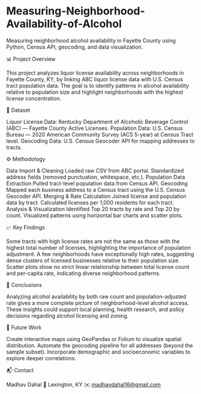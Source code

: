 # Measuring-Neighborhood-Availability-of-Alcohol
Measuring neighborhood alcohol availability in Fayette County using Python, Census API, geocoding, and data visualization.

📊 Project Overview

This project analyzes liquor license availability across neighborhoods in Fayette County, KY, by linking ABC liquor license data with U.S. Census tract population data. The goal is to identify patterns in alcohol availability relative to population size and highlight neighborhoods with the highest license concentration.

📂 Dataset

Liquor License Data: Kentucky Department of Alcoholic Beverage Control (ABC) — Fayette County Active Licenses.
Population Data: U.S. Census Bureau — 2020 American Community Survey (ACS 5-year) at Census Tract level.
Geocoding Data: U.S. Census Geocoder API for mapping addresses to tracts.

⚙️ Methodology

Data Import & Cleaning
Loaded raw CSV from ABC portal.
Standardized address fields (removed punctuation, whitespace, etc.).
Population Data Extraction
Pulled tract-level population data from Census API.
Geocoding
Mapped each business address to a Census tract using the U.S. Census Geocoder API.
Merging & Rate Calculation
Joined license and population data by tract.
Calculated licenses per 1,000 residents for each tract.
Analysis & Visualization
Identified Top 20 tracts by rate and Top 20 by count.
Visualized patterns using horizontal bar charts and scatter plots.

📈 Key Findings

Some tracts with high license rates are not the same as those with the highest total number of licenses, highlighting the importance of population adjustment.
A few neighborhoods have exceptionally high rates, suggesting dense clusters of licensed businesses relative to their population size.
Scatter plots show no strict linear relationship between total license count and per-capita rate, indicating diverse neighborhood patterns.

📝 Conclusions

Analyzing alcohol availability by both raw count and population-adjusted rate gives a more complete picture of neighborhood-level alcohol access. These insights could support local planning, health research, and policy decisions regarding alcohol licensing and zoning.

🚀 Future Work

Create interactive maps using GeoPandas or Folium to visualize spatial distribution.
Automate the geocoding pipeline for all addresses (beyond the sample subset).
Incorporate demographic and socioeconomic variables to explore deeper correlations.

📬 Contact

Madhav Dahal
📍 Lexington, KY
✉️ madhavdahal16@gmail.com
